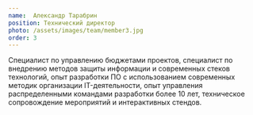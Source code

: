 ```yaml
---
name:  Александр Тарабрин
position: Технический директор
photo: /assets/images/team/member3.jpg
order: 3
---
```


Специалист по управлению бюджетами проектов, специалист по внедрению методов защиты информации и современных стеков технологий, опыт разработки ПО с использованием современных методик организации IT-деятельности, опыт управления распределенными командами разработки более 10 лет, техническое сопровождение мероприятий и интерактивных стендов.

